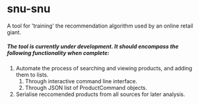 # snu-snu
A tool for 'training' the recommendation algorithm used by an online retail giant.
##### The tool is currently under development. It should encompass the following functionality when complete:
1. Automate the process of searching and viewing products, and adding them to lists.
    1. Through interactive command line interface.
    1. Through JSON list of ProductCommand objects.
1. Serialise reccomended products from all sources for later analysis.
